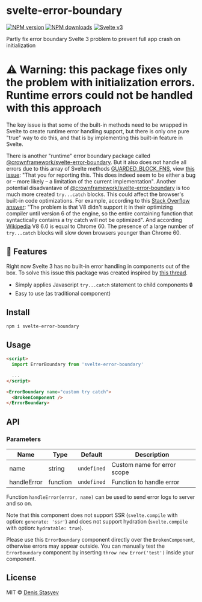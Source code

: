 # svelte-error-boundary

[![NPM version](https://img.shields.io/npm/v/svelte-error-boundary.svg?style=flat)](https://www.npmjs.com/package/svelte-error-boundary) [![NPM downloads](https://img.shields.io/npm/dm/svelte-error-boundary.svg?style=flat)](https://www.npmjs.com/package/svelte-error-boundary) [![Svelte v3](https://img.shields.io/badge/svelte-v3-blueviolet.svg)](https://svelte.dev)

Partly fix error boundary Svelte 3 problem to prevent full app crash on initialization

# :warning: Warning: this package fixes only the problem with initialization errors. Runtime errors could not be handled with this approach

The key issue is that some of the built-in methods need to be wrapped in Svelte to create runtime error handling support, but there is only one pure "true" way to do this, and that is by implementing this built-in feature in Svelte.

There is another "runtime" error boundary package called [@crownframework/svelte-error-boundary](https://www.npmjs.com/package/@crownframework/svelte-error-boundary). But it also does not handle all errors due to this array of Svelte methods [GUARDED_BLOCK_FNS](https://github.com/CrownFramework/svelte-error-boundary/blob/main/src/createBoundary.js#L2), view [this issue](): "That you for reporting this. This does indeed seem to be either a bug or – more likely – a limitation of the current implementation". Another potential disadvantave of [@crownframework/svelte-error-boundary](https://www.npmjs.com/package/@crownframework/svelte-error-boundary) is too much more created `try...catch` blocks. This could affect the browser's built-in code optimizations. For example, according to this [Stack Overflow answer](https://stackoverflow.com/questions/19727905/in-javascript-is-it-expensive-to-use-try-catch-blocks-even-if-an-exception-is-n): "The problem is that V8 didn't support it in their optimizing compiler until version 6 of the engine, so the entire containing function that syntactically contains a try catch will not be optimized". And according [Wikipedia](https://en.wikipedia.org/wiki/Google_Chrome_version_history) V8 6.0 is equal to Chrome 60. The presence of a large number of `try...catch` blocks will slow down browsers younger than Chrome 60.

## :cake: Features

Right now Svelte 3 has no built-in error handling in components out of the box. To solve this issue this package was created inspired by [this thread](https://github.com/sveltejs/svelte/issues/3733).

- Simply applies Javascript `try...catch` statement to child components :lock:
- Easy to use (as traditional component)

## Install

```bash
npm i svelte-error-boundary
```

## Usage

```html
<script>
  import ErrorBoundary from 'svelte-error-boundary'

  ...
</script>

<ErrorBoundary name="custom try catch">
  <BrokenComponent />
</ErrorBoundary>
```

## API

### Parameters

| Name        | Type     | Default     | Description                 |
| ----------- | -------- | ----------- | --------------------------- |
| name        | string   | `undefined` | Custom name for error scope |
| handleError | function | `undefined` | Function to handle error    |

Function `handleError(error, name)` can be used to send error logs to server and so on.

Note that this component does not support SSR (`svelte.compile` with option: `generate: 'ssr'`) and does not support hydration (`svelte.compile` with option: `hydratable: true`).

Please use this `ErrorBoundary` component directly over the `BrokenComponent`, otherwise errors may appear outside. You can manually test the `ErrorBoundary` component by inserting `throw new Error('test')` inside your component.

## License

MIT &copy; [Denis Stasyev](https://github.com/denisstasyev)
